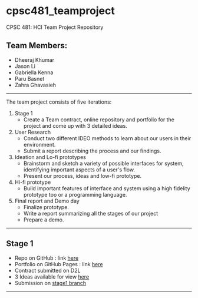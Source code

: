 # cpsc481_teamproject
CPSC 481: HCI Team Project Repository

## Team Members:
- Dheeraj Khumar
- Jason Li
- Gabriella Kenna
- Paru Basnet
- Zahra Ghavasieh

---

The team project consists of five iterations:
1. Stage 1
    - Create a Team contract, online repository and portfolio for the project and come up with 3 detailed ideas.
2. User Research
    - Conduct two different IDEO methods to learn about our users in their environment.
    - Submit a report describing the process and our findings.
3. Ideation and Lo-fi prototypes
    - Brainstorm and sketch a variety of possible interfaces for system, identifying important aspects of a user's flow. 
    - Present our process, ideas and low-fi prototype.
4. Hi-fi prototype
    - Build important features of interface and system using a high fidelity prototype too or a programming language.
5. Final report and Demo day
    - Finalize prototype. 
    - Write a report summarizing all the stages of our project 
    - Prepare a demo. 

---

## Stage 1
- Repo on GitHub : link [here](https://github.com/judgyknowitall/cpsc481_teamproject)
- Portfolio on GitHub Pages : link [here](https://judgyknowitall.github.io/cpsc481_teamproject/)
- Contract submitted on D2L
- 3 Ideas available for view [here](https://judgyknowitall.github.io/cpsc481_teamproject/stage_1)
- Submission on [stage1 branch](https://github.com/judgyknowitall/cpsc481_teamproject/blob/stage1/TeamContract.pdf)

---

